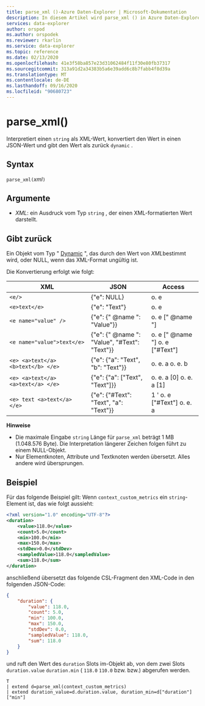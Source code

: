 ```yaml
---
title: parse_xml ()-Azure Daten-Explorer | Microsoft-Dokumentation
description: In diesem Artikel wird parse_xml () in Azure Daten-Explorer beschrieben.
services: data-explorer
author: orspod
ms.author: orspodek
ms.reviewer: rkarlin
ms.service: data-explorer
ms.topic: reference
ms.date: 02/13/2020
ms.openlocfilehash: 41e3f58ba857e23d31062484f11f30e80fb37317
ms.sourcegitcommit: 313a91d2a34383b5a6e39add6c8b7fabb4f8d39a
ms.translationtype: MT
ms.contentlocale: de-DE
ms.lasthandoff: 09/16/2020
ms.locfileid: "90680723"
---
```

# <a name="parse_xml"></a>parse_xml()

Interpretiert einen `string` als XML-Wert, konvertiert den Wert in einen JSON-Wert und gibt den Wert als zurück `dynamic` .

## <a name="syntax"></a>Syntax

`parse_xml(`*xml*`)`

## <a name="arguments"></a>Argumente

* *XML*: ein Ausdruck vom Typ `string` , der einen XML-formatierten Wert darstellt.

## <a name="returns"></a>Gibt zurück

Ein Objekt vom Typ " [Dynamic](./scalar-data-types/dynamic.md) ", das durch den Wert von *XML*bestimmt wird, oder NULL, wenn das XML-Format ungültig ist.

Die Konvertierung erfolgt wie folgt:

XML                                |JSON                                            |Access
-----------------------------------|------------------------------------------------|--------------         
`<e/>`                             | {"e": NULL}                                  | o. e
`<e>text</e>`                      | {"e": "Text"}                                | o. e
`<e name="value" />`               | {"e": {" @name ": "Value"}}                     | o. e [" @name "]
`<e name="value">text</e>`         | {"e": {" @name ": "Value", "#Text": "Text"}} | o. e [" @name "] o. e ["#Text"]
`<e> <a>text</a> <b>text</b> </e>` | {"e": {"a": "Text", "b": "Text"}}          | o. e. a o. e. b
`<e> <a>text</a> <a>text</a> </e>` | {"e": {"a": ["Text", "Text"]}}             | o. e. a [0] o. e. a [1]
`<e> text <a>text</a> </e>`        | {"e": {"#Text": "Text", "a": "Text"}}      | 1 ' o. e ["#Text"] o. e. a

**Hinweise**

* Die maximale Eingabe `string` Länge für `parse_xml` beträgt 1 MB (1.048.576 Byte). Die Interpretation längerer Zeichen folgen führt zu einem NULL-Objekt.
* Nur Elementknoten, Attribute und Textknoten werden übersetzt. Alles andere wird übersprungen.
 
## <a name="example"></a>Beispiel

Für das folgende Beispiel gilt: Wenn `context_custom_metrics` ein `string`-Element ist, das wie folgt aussieht: 

```xml
<?xml version="1.0" encoding="UTF-8"?>
<duration>
    <value>118.0</value>
    <count>5.0</count>
    <min>100.0</min>
    <max>150.0</max>
    <stdDev>0.0</stdDev>
    <sampledValue>118.0</sampledValue>
    <sum>118.0</sum>
</duration>
```

anschließend übersetzt das folgende CSL-Fragment den XML-Code in den folgenden JSON-Code:

```json
{
    "duration": {
        "value": 118.0,
        "count": 5.0,
        "min": 100.0,
        "max": 150.0,
        "stdDev": 0.0,
        "sampledValue": 118.0,
        "sum": 118.0
    }
}
```

und ruft den Wert des `duration` Slots im-Objekt ab, von dem zwei Slots `duration.value` `duration.min` ( `118.0` `110.0` bzw. bzw.) abgerufen werden.

```kusto
T
| extend d=parse_xml(context_custom_metrics) 
| extend duration_value=d.duration.value, duration_min=d["duration"]["min"]
```
